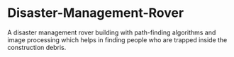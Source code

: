 # Disaster-Management-Rover
A disaster management rover building with path-finding algorithms and image processing which helps in finding people who are trapped inside the construction debris.
